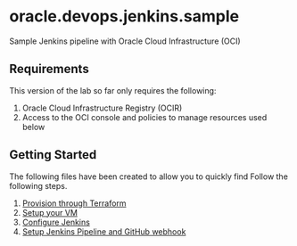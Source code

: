 # oracle.devops.jenkins.sample
Sample Jenkins pipeline with Oracle Cloud Infrastructure (OCI)

## Requirements
This version of the lab so far only requires the following:
1. Oracle Cloud Infrastructure Registry (OCIR)
2. Access to the OCI console and policies to manage resources used below

## Getting Started
The following files have been created to allow you to quickly find 
Follow the following steps.
1. [Provision through Terraform](documentation/1.terraform.md)
2. [Setup your VM](documentation/2.vm.md)
3. [Configure Jenkins](documentation/3.jenkins.md)
4. [Setup Jenkins Pipeline and GitHub webhook](documentation/4.pipeline.md)
